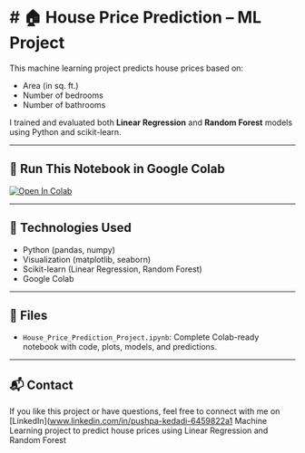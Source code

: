 # # 🏠 House Price Prediction – ML Project

This machine learning project predicts house prices based on:
- Area (in sq. ft.)
- Number of bedrooms
- Number of bathrooms

I trained and evaluated both **Linear Regression** and **Random Forest** models using Python and scikit-learn.

---

## 🚀 Run This Notebook in Google Colab

[![Open In Colab](https://colab.research.google.com/assets/colab-badge.svg)](https://colab.research.google.com/github/pushpakedadi/House-price-prediction/blob/main/House_Price_Prediction_Project.ipynb)

---

## 🧠 Technologies Used
- Python (pandas, numpy)
- Visualization (matplotlib, seaborn)
- Scikit-learn (Linear Regression, Random Forest)
- Google Colab

---

## 📂 Files
- `House_Price_Prediction_Project.ipynb`: Complete Colab-ready notebook with code, plots, models, and predictions.

---

## 📬 Contact
If you like this project or have questions, feel free to connect with me on [LinkedIn](www.linkedin.com/in/pushpa-kedadi-6459822a1
Machine Learning project to predict house prices using Linear Regression and Random Forest

